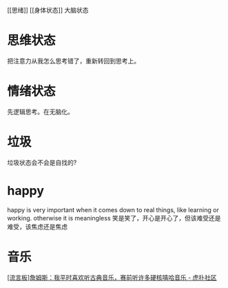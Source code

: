 [[思绪]]
[[身体状态]]
大脑状态
# 思维状态 
把注意力从我怎么思考错了，重新转回到思考上。

# 情绪状态
先逻辑思考。在无脑化。
# 垃圾
垃圾状态会不会是自找的?
# happy
happy is very important when it comes down to real things, like learning or working.
otherwise it is meaningless
笑是笑了，开心是开心了，但该难受还是难受，该焦虑还是焦虑
# 音乐
[[流言板]詹姆斯：我平时喜欢听古典音乐，赛前听许多硬核嘻哈音乐 - 虎扑社区](https://bbs.hupu.com/44292191.html)
